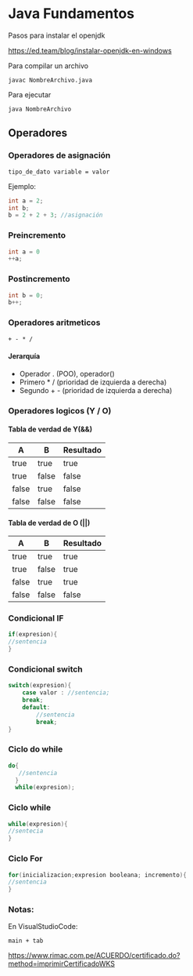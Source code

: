 # Java Fundamentos

Pasos para instalar el openjdk

https://ed.team/blog/instalar-openjdk-en-windows

Para compilar un archivo

```
javac NombreArchivo.java
```

Para ejecutar

```
java NombreArchivo
```

## Operadores

### Operadores de asignación

```
tipo_de_dato variable = valor
```

Ejemplo:

```java
int a = 2;
int b; 
b = 2 + 2 + 3; //asignación
```

###  Preincremento

```java
int a = 0
++a;
```

### Postincremento

```java
int b = 0;
b++;
```

### Operadores aritmeticos

```
+ - * /
```

#### Jerarquía

* Operador . (POO), operador()
* Primero  * /  (prioridad de izquierda a derecha)
* Segundo + - (prioridad de izquierda a derecha)

### Operadores logicos (Y / O)

#### Tabla de verdad de Y(&&)

| A     | B     | Resultado |
| ----- | ----- | --------- |
| true  | true  | true      |
| true  | false | false     |
| false | true  | false     |
| false | false | false     |

#### Tabla de verdad de O (||)

| A     | B     | Resultado |
| ----- | ----- | --------- |
| true  | true  | true      |
| true  | false | true      |
| false | true  | true      |
| false | false | false     |

### Condicional IF

```java
if(expresion){
//sentencia
}
```

### Condicional switch

```java
switch(expresion){
    case valor : //sentencia; 
    break;
    default: 
        //sentencia
        break;
}
```

### Ciclo do while

```java
do{
   //sentencia          
  }
  while(expresion);
```

### Ciclo while

```java
while(expresion){
//sentecia
}
```

### Ciclo For

```java
for(inicializacion;expresion booleana; incremento){
//sentencia
}
```



### Notas:

En VisualStudioCode:

```
main + tab
```

https://www.rimac.com.pe/ACUERDO/certificado.do?method=imprimirCertificadoWKS

